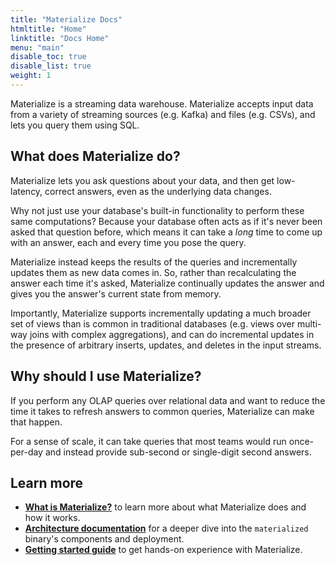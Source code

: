 ```yaml
---
title: "Materialize Docs"
htmltitle: "Home"
linktitle: "Docs Home"
menu: "main"
disable_toc: true
disable_list: true
weight: 1
---
```


Materialize is a streaming data warehouse. Materialize accepts input data from a
variety of streaming sources (e.g. Kafka) and files (e.g. CSVs), and lets you
query them using SQL.

## What does Materialize do?

Materialize lets you ask questions about your data, and then get low-latency,
correct answers, even as the underlying data changes.

Why not just use your database's built-in functionality to perform these same
computations? Because your database often acts as if it's never been asked that
question before, which means it can take a _long_ time to come up with an
answer, each and every time you pose the query.

Materialize instead keeps the results of the queries and incrementally updates
them as new data comes in. So, rather than recalculating the answer each time
it's asked, Materialize continually updates the answer and gives you the
answer's current state from memory.

Importantly, Materialize supports incrementally updating a much broader set of
views than is common in traditional databases (e.g. views over multi-way joins
with complex aggregations), and can do incremental updates in the presence of
arbitrary inserts, updates, and deletes in the input streams.

## Why should I use Materialize?

If you perform any OLAP queries over relational data and want to reduce the time
it takes to refresh answers to common queries, Materialize can make that happen.

For a sense of scale, it can take queries that most teams would run once-per-day
and instead provide sub-second or single-digit second answers.

## Learn more

- [**What is Materialize?**](./overview/what-is-materialize) to learn more about what Materialize does and how it works.
- [**Architecture documentation**](./overview/architecture) for a deeper dive into the `materialized` binary's components and deployment.
- [**Getting started guide**](./get-started) to get hands-on experience with Materialize.
